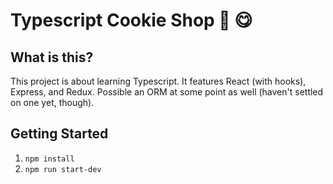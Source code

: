 # Typescript Cookie Shop 🍪 😋

## What is this?

This project is about learning Typescript. It features React (with hooks), Express, and Redux. Possible an ORM at some point as well (haven't settled on one yet, though).

## Getting Started

1. `npm install`
2. `npm run start-dev`

